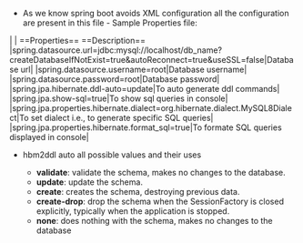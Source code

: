 - As we know spring boot avoids XML configuration all the configuration are present in this file - Sample Properties file:

|
|
==Properties== ==Description==
|spring.datasource.url=jdbc:mysql://localhost/db_name?createDatabaseIfNotExist=true&autoReconnect=true&useSSL=false|Database url|
|spring.datasource.username=root|Database username|
|spring.datasource.password=root|Database password|
|spring.jpa.hibernate.ddl-auto=update|To auto generate ddl commands|
|spring.jpa.show-sql=true|To show sql queries in console|
|spring.jpa.properties.hibernate.dialect=org.hibernate.dialect.MySQL8Dialect|To set dialect i.e., to generate specific SQL queries|
|spring.jpa.properties.hibernate.format_sql=true|To formate SQL queries displayed in console|
 - hbm2ddl auto all possible values and their uses
    
    - **validate**: validate the schema, makes no changes to the database.
    - **update**: update the schema.
    - **create**: creates the schema, destroying previous data.
    - **create-drop**: drop the schema when the SessionFactory is closed explicitly, typically when the application is stopped.
    - **none**: does nothing with the schema, makes no changes to the database
